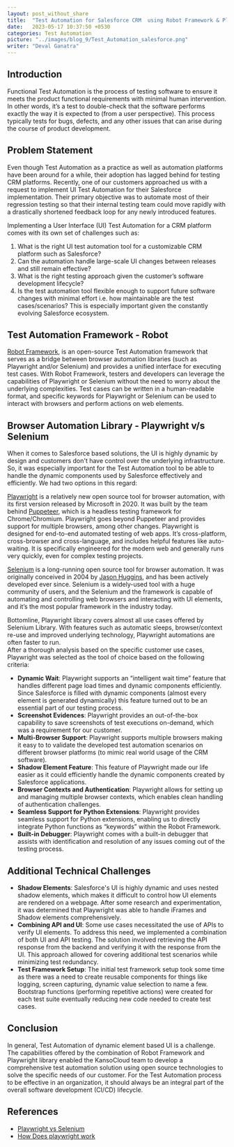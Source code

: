 ```yaml
---
layout: post_without_share
title:  "Test Automation for Salesforce CRM  using Robot Framework & Playwright"
date:   2023-05-17 10:37:50 +0530
categories: Test Automation
picture: "../images/blog_9/Test_Automation_salesforce.png"
writer: "Deval Ganatra"
---
```




## **Introduction**
Functional Test Automation is the process of testing software to ensure it meets the product functional requirements with minimal human intervention. In other words, it’s a test to double-check that the software performs exactly the way it is expected to (from a user perspective). This process typically tests for bugs, defects, and any other issues that can arise during the course of product development.



## **Problem Statement**
Even though Test Automation as a practice as well as automation platforms have been around for a while, their adoption has lagged behind for testing CRM platforms. Recently, one of our customers approached us with a request to implement UI Test Automation for their Salesforce implementation. Their primary objective was to automate most of their regression testing so that their internal testing team could move rapidly with a drastically shortened feedback loop for any newly introduced features.

Implementing a User Interface (UI) Test Automation for a CRM platform comes with its own set of challenges such as:
1. What is the right UI test automation tool for a customizable CRM platform such as Salesforce?
2. Can the automation handle large-scale UI changes between releases and still remain effective?
3. What is the right testing approach given the customer’s software development lifecycle?
4. Is the test automation tool flexible enough to support future software changes with minimal effort i.e. how maintainable are the test cases/scenarios? This is especially important given the constantly evolving Salesforce ecosystem.

## **Test Automation Framework - Robot**

[Robot Framework](), is an open-source Test Automation framework that serves as a bridge between browser automation libraries (such as Playwright and/or Selenium) and provides a unified interface for executing test cases. With Robot Framework, testers and developers can leverage the capabilities of Playwright or Selenium without the need to worry about the underlying complexities. Test cases can be written in a human-readable format, and specific keywords for Playwright or Selenium can be used to interact with browsers and perform actions on web elements.

## **Browser Automation Library -  Playwright v/s Selenium**
When it comes to Salesforce based solutions, the UI is highly dynamic by design and customers don't have control over the underlying infrastructure. So, it was especially important for the Test Automation tool to be able to handle the dynamic components used by Salesforce effectively and efficiently. We had two options in this regard:<br>

[Playwright](https://playwright.dev/) is a relatively new open source tool for browser automation, with its first version released by Microsoft in 2020. It was built by the team behind [Puppeteer](https://developer.chrome.com/docs/puppeteer/), which is a headless testing framework for Chrome/Chromium. Playwright goes beyond Puppeteer and provides support for multiple browsers, among other changes. Playwright is designed for end-to-end automated testing of web apps. It’s cross-platform, cross-browser and cross-language, and includes helpful features like auto-waiting. It is specifically engineered for the modern web and generally runs very quickly, even for complex testing projects.<br>

[Selenium](https://www.selenium.dev/) is a long-running open source tool for browser automation. It was originally conceived in 2004 by [Jason Huggins](https://applitools.com/blog/jason-huggins/), and has been actively developed ever since. Selenium is a widely-used tool with a huge community of users, and the Selenium and the framework is capable of automating and controlling web browsers and interacting with UI elements, and it’s the most popular framework in the industry today.

Bottomline, Playwright library covers almost all use cases offered by Selenium Library. With features such as automatic sleeps, browser/context re-use and improved underlying technology, Playwright automations are often faster to run. <br>
After a thorough analysis based on the specific customer use cases, Playwright was selected as the tool of choice based on the following criteria: <br>
* **Dynamic Wait**:  Playwright supports an “intelligent wait time” feature that handles different page load times and dynamic components efficiently. Since Salesforce is filled with dynamic components (almost every element is generated dynamically) this feature turned out to be an essential part of our testing process.
* **Screenshot Evidences**: Playwright provides an out-of-the-box capability to save screenshots of test executions on-demand, which was a requirement for our customer.
* **Multi-Browser Support**: Playwright supports multiple browsers making it easy to to validate the developed test automation scenarios on different browser platforms (to mimic real world usage of the CRM software). 
* **Shadow Element Feature**: This feature of Playwright made our life easier as it could efficiently handle the dynamic components created by Salesforce applications.
* **Browser Contexts and Authentication**: Playwright allows for setting up and managing multiple browser contexts, which enables clean handling of authentication challenges.
* **Seamless Support for Python Extensions**: Playwright provides seamless support for Python extensions, enabling us to directly integrate Python functions as “keywords” within the Robot Framework.
* **Built-in Debugger**: Playwright comes with a built-in debugger that assists with identification and resolution of any issues coming out of the testing process.

## **Additional Technical Challenges**
* **Shadow Elements**: Salesforce's UI is highly dynamic and uses nested shadow elements, which makes it difficult to control how UI elements are rendered on a webpage. After some research and experimentation, it was determined that Playwright was able to handle iFrames and Shadow elements comprehensively.
* **Combining API and UI**: Some use cases necessitated the use of APIs to  verify UI elements. To address this need, we implemented a combination of both UI and API testing. The solution involved retrieving the API response from the backend and verifying it with the response from the UI. This approach allowed for covering additional test scenarios while minimizing test redundancy.
* **Test Framework Setup**: The initial test framework setup took some time as there was a need to create reusable components for things like logging, screen capturing, dynamic value selection to name a few. Bootstrap functions (performing repetitive actions) were created for each test suite eventually reducing new code needed to create test cases.

## **Conclusion**
In general, Test Automation of dynamic element based UI is a challenge. The capabilities offered by the combination of Robot Framework and Playwright library enabled the KansoCloud team to develop a comprehensive test automation solution using open source technologies to solve the specific needs of our customer. For the Test Automation process to be effective in an organization, it should always be an integral part of the overall software development (CI/CD) lifecycle.

## **References**

* [Playwright vs Selenium](https://applitools.com/blog/playwright-vs-selenium)
* [How Does playwright work](https://muuktest.com/blog/how-does-playwright-work/)










